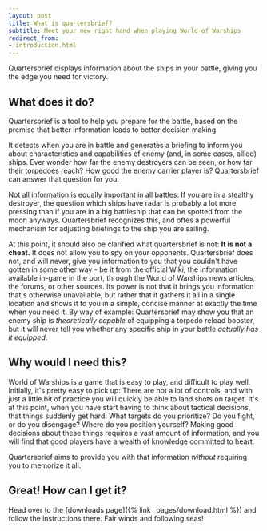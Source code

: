 ```yaml
---
layout: post
title: What is quartersbrief?
subtitle: Meet your new right hand when playing World of Warships
redirect_from:
- introduction.html
---
```

Quartersbrief displays information about the ships in your battle, giving you the edge you need for victory. 

## What does it do?

Quartersbrief is a tool to help you prepare for the battle, based on the premise that better information leads to better decision making. 

It detects when you are in battle and generates a briefing to inform you about characteristics and capabilities of enemy (and, in some cases, allied) ships. Ever wonder how far the enemy destroyers can be seen, or how far their torpedoes reach? How good the enemy carrier player is? Quartersbrief can answer that question for you. 

Not all information is equally important in all battles. If you are in a stealthy destroyer, the question which ships have radar is probably a lot more pressing than if you are in a big battleship that can be spotted from the moon anyways. Quartersbrief recognizes this, and offes a powerful mechanism for adjusting briefings to the ship you are sailing. 

At this point, it should also be clarified what quartersbrief is not: **It is not a cheat.** It does not allow you to spy on your opponents. Quartersbrief does not, and will never, give you information to you that you couldn't have gotten in some other way - be it from the official Wiki, the information available in-game in the port, through the World of Warships news articles, the forums, or other sources. Its power is not that it brings you information that's otherwise unavailable, but rather that it gathers it all in a single location and shows it to you in a simple, concise manner at exactly the time when you need it. By way of example: Quartersbrief may show you that an enemy ship is _theoretically capable_ of equipping a torpedo reload booster, but it will never tell you whether any specific ship in your battle _actually has it equipped_.

## Why would I need this?

World of Warships is a game that is easy to play, and difficult to play well. Initially, it's pretty easy to pick up: There are not a lot of controls, and with just a little bit of practice you will quickly be able to land shots on target. It's at this point, when you have start having to think about tactical decisions, that things suddenly get hard: What targets do you prioritize? Do you fight, or do you disengage? Where do you position yourself? Making good decisions about these things requires a vast amount of information, and you will find that good players have a wealth of knowledge committed to heart. 

Quartersbrief aims to provide you with that information _without_ requiring you to memorize it all.

## Great! How can I get it?

Head over to the [downloads page]({% link _pages/download.html %}) and follow the instructions there. Fair winds and following seas!

